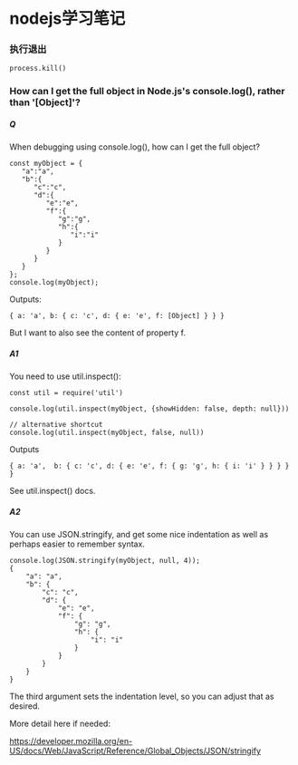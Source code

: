nodejs学习笔记
==============

### 执行退出

    process.kill()

### How can I get the full object in Node.js's console.log(), rather than '[Object]'?

##### Q
When debugging using console.log(), how can I get the full object?

    const myObject = {
       "a":"a",
       "b":{
          "c":"c",
          "d":{
             "e":"e",
             "f":{
                "g":"g",
                "h":{
                   "i":"i"
                }
             }
          }
       }
    };    
    console.log(myObject);

Outputs:

    { a: 'a', b: { c: 'c', d: { e: 'e', f: [Object] } } }

But I want to also see the content of property f.

##### A1

You need to use util.inspect():

    const util = require('util')

    console.log(util.inspect(myObject, {showHidden: false, depth: null}))

    // alternative shortcut
    console.log(util.inspect(myObject, false, null))

Outputs

    { a: 'a',  b: { c: 'c', d: { e: 'e', f: { g: 'g', h: { i: 'i' } } } } }

See util.inspect() docs.

##### A2

You can use JSON.stringify, and get some nice indentation as well as perhaps easier to remember syntax.

    console.log(JSON.stringify(myObject, null, 4));
    {
        "a": "a",
        "b": {
            "c": "c",
            "d": {
                "e": "e",
                "f": {
                    "g": "g",
                    "h": {
                        "i": "i"
                    }
                }
            }
        }
    }

The third argument sets the indentation level, so you can adjust that as desired.

More detail here if needed:

https://developer.mozilla.org/en-US/docs/Web/JavaScript/Reference/Global_Objects/JSON/stringify
